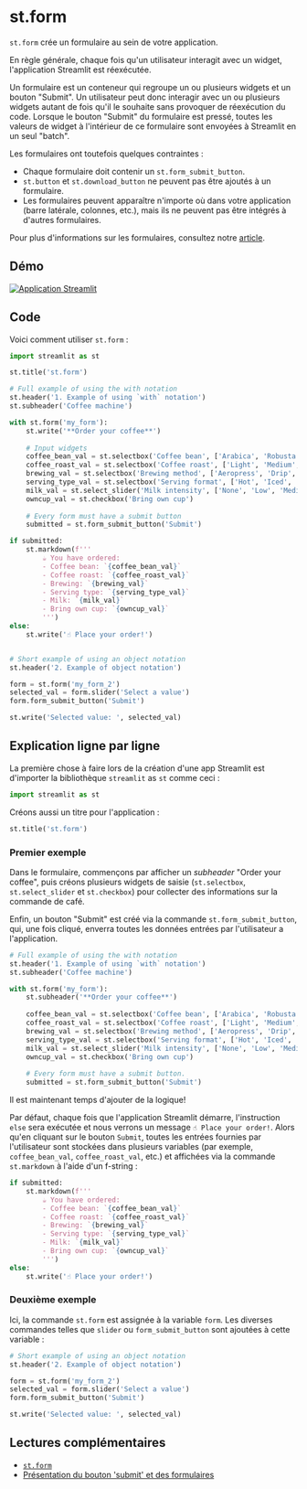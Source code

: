 # st.form

`st.form` crée un formulaire au sein de votre application.

En règle générale, chaque fois qu'un utilisateur interagit avec un widget, l'application Streamlit est réexécutée.


Un formulaire est un conteneur qui regroupe un ou plusieurs widgets et un bouton "Submit". Un utilisateur peut donc interagir avec un ou plusieurs widgets autant de fois qu'il le souhaite sans provoquer de réexécution du code. Lorsque le bouton "Submit" du formulaire est pressé, toutes les valeurs de widget à l'intérieur de ce formulaire sont envoyées à Streamlit en un seul "batch".

Les formulaires ont toutefois quelques contraintes :

- Chaque formulaire doit contenir un `st.form_submit_button`.
- `st.button` et `st.download_button` ne peuvent pas être ajoutés à un formulaire.
- Les formulaires peuvent apparaître n'importe où dans votre application (barre latérale, colonnes, etc.), mais ils ne peuvent pas être intégrés à d'autres formulaires.

Pour plus d'informations sur les formulaires, consultez notre [article](https://blog.streamlit.io/introducing-submit-button-and-forms/).

## Démo

[![Application Streamlit](https://static.streamlit.io/badges/streamlit_badge_black_white.svg)](https://share.streamlit.io/dataprofessor/st.form/)

## Code
Voici comment utiliser `st.form` :

```python
import streamlit as st

st.title('st.form')

# Full example of using the with notation
st.header('1. Example of using `with` notation')
st.subheader('Coffee machine')

with st.form('my_form'):
    st.write('**Order your coffee**')
    
    # Input widgets
    coffee_bean_val = st.selectbox('Coffee bean', ['Arabica', 'Robusta'])
    coffee_roast_val = st.selectbox('Coffee roast', ['Light', 'Medium', 'Dark'])
    brewing_val = st.selectbox('Brewing method', ['Aeropress', 'Drip', 'French press', 'Moka pot', 'Siphon'])
    serving_type_val = st.selectbox('Serving format', ['Hot', 'Iced', 'Frappe'])
    milk_val = st.select_slider('Milk intensity', ['None', 'Low', 'Medium', 'High'])
    owncup_val = st.checkbox('Bring own cup')
    
    # Every form must have a submit button
    submitted = st.form_submit_button('Submit')

if submitted:
    st.markdown(f'''
        ☕ You have ordered:
        - Coffee bean: `{coffee_bean_val}`
        - Coffee roast: `{coffee_roast_val}`
        - Brewing: `{brewing_val}`
        - Serving type: `{serving_type_val}`
        - Milk: `{milk_val}`
        - Bring own cup: `{owncup_val}`
        ''')
else:
    st.write('☝️ Place your order!')


# Short example of using an object notation
st.header('2. Example of object notation')

form = st.form('my_form_2')
selected_val = form.slider('Select a value')
form.form_submit_button('Submit')

st.write('Selected value: ', selected_val)
```

## Explication ligne par ligne
La première chose à faire lors de la création d'une app Streamlit est d'importer la bibliothèque `streamlit` as `st` comme ceci :
```python
import streamlit as st
```

Créons aussi un titre pour l'application :
```python
st.title('st.form')
```

### Premier exemple
Dans le formulaire, commençons par afficher un *subheader* "Order your coffee", puis créons plusieurs widgets de saisie (`st.selectbox`, `st.select_slider` et `st.checkbox`) pour collecter des informations sur la commande de café.

Enfin, un bouton "Submit" est créé via la commande `st.form_submit_button`, qui, une fois cliqué, enverra toutes les données entrées par l'utilisateur a l'application.

```python
# Full example of using the with notation
st.header('1. Example of using `with` notation')
st.subheader('Coffee machine')

with st.form('my_form'):
    st.subheader('**Order your coffee**')
    
    coffee_bean_val = st.selectbox('Coffee bean', ['Arabica', 'Robusta'])
    coffee_roast_val = st.selectbox('Coffee roast', ['Light', 'Medium', 'Dark'])
    brewing_val = st.selectbox('Brewing method', ['Aeropress', 'Drip', 'French press', 'Moka pot', 'Siphon'])
    serving_type_val = st.selectbox('Serving format', ['Hot', 'Iced', 'Frappe'])
    milk_val = st.select_slider('Milk intensity', ['None', 'Low', 'Medium', 'High'])
    owncup_val = st.checkbox('Bring own cup')
    
    # Every form must have a submit button.
    submitted = st.form_submit_button('Submit')
```

Il est maintenant temps d'ajouter de la logique!

Par défaut, chaque fois que l'application Streamlit démarre, l'instruction `else` sera exécutée et nous verrons un message `☝️ Place your order!`. Alors qu'en cliquant sur le bouton `Submit`, toutes les entrées fournies par l'utilisateur sont stockées dans plusieurs variables (par exemple, `coffee_bean_val`, `coffee_roast_val`, etc.) et affichées via la commande `st.markdown` à l'aide d'un f-string :

```python
if submitted:
    st.markdown(f'''
        ☕ You have ordered:
        - Coffee bean: `{coffee_bean_val}`
        - Coffee roast: `{coffee_roast_val}`
        - Brewing: `{brewing_val}`
        - Serving type: `{serving_type_val}`
        - Milk: `{milk_val}`
        - Bring own cup: `{owncup_val}`
        ''')
else:
    st.write('☝️ Place your order!')
```


### Deuxième exemple

Ici, la commande `st.form` est assignée à la variable `form`. Les diverses commandes telles que `slider` ou `form_submit_button` sont ajoutées à cette variable :


```python
# Short example of using an object notation
st.header('2. Example of object notation')

form = st.form('my_form_2')
selected_val = form.slider('Select a value')
form.form_submit_button('Submit')

st.write('Selected value: ', selected_val)
```

## Lectures complémentaires
- [`st.form`](https://docs.streamlit.io/library/api-reference/control-flow/st.form)
- [Présentation du bouton 'submit' et des formulaires](https://blog.streamlit.io/introducing-submit-button-and-forms/)